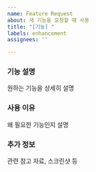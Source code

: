 ```yaml
---
name: Feature Request
about: 새 기능을 요청할 때 사용
title: "[기능] "
labels: enhancement
assignees: ''

---
```


### 기능 설명
원하는 기능을 상세히 설명

### 사용 이유
왜 필요한 기능인지 설명

### 추가 정보
관련 참고 자료, 스크린샷 등
